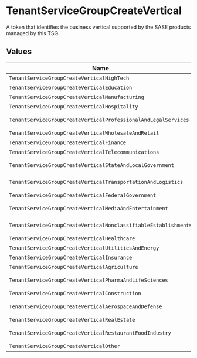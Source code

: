 # TenantServiceGroupCreateVertical

A token that identifies the business vertical supported by the SASE
products managed by this TSG.



## Values

| Name                                                            | Value                                                           |
| --------------------------------------------------------------- | --------------------------------------------------------------- |
| `TenantServiceGroupCreateVerticalHighTech`                      | High Tech                                                       |
| `TenantServiceGroupCreateVerticalEducation`                     | Education                                                       |
| `TenantServiceGroupCreateVerticalManufacturing`                 | Manufacturing                                                   |
| `TenantServiceGroupCreateVerticalHospitality`                   | Hospitality                                                     |
| `TenantServiceGroupCreateVerticalProfessionalAndLegalServices`  | Professional & Legal Services                                   |
| `TenantServiceGroupCreateVerticalWholesaleAndRetail`            | Wholesale & Retail                                              |
| `TenantServiceGroupCreateVerticalFinance`                       | Finance                                                         |
| `TenantServiceGroupCreateVerticalTelecommunications`            | Telecommunications                                              |
| `TenantServiceGroupCreateVerticalStateAndLocalGovernment`       | State & Local Government                                        |
| `TenantServiceGroupCreateVerticalTransportationAndLogistics`    | Transportation & Logistics                                      |
| `TenantServiceGroupCreateVerticalFederalGovernment`             | Federal Government                                              |
| `TenantServiceGroupCreateVerticalMediaAndEntertainment`         | Media & Entertainment                                           |
| `TenantServiceGroupCreateVerticalNonclassifiableEstablishments` | Nonclassifiable Establishments                                  |
| `TenantServiceGroupCreateVerticalHealthcare`                    | Healthcare                                                      |
| `TenantServiceGroupCreateVerticalUtilitiesAndEnergy`            | Utilities & Energy                                              |
| `TenantServiceGroupCreateVerticalInsurance`                     | Insurance                                                       |
| `TenantServiceGroupCreateVerticalAgriculture`                   | Agriculture                                                     |
| `TenantServiceGroupCreateVerticalPharmaAndLifeSciences`         | Pharma & Life Sciences                                          |
| `TenantServiceGroupCreateVerticalConstruction`                  | Construction                                                    |
| `TenantServiceGroupCreateVerticalAerospaceAndDefense`           | Aerospace & Defense                                             |
| `TenantServiceGroupCreateVerticalRealEstate`                    | Real Estate                                                     |
| `TenantServiceGroupCreateVerticalRestaurantFoodIndustry`        | Restaurant/Food Industry                                        |
| `TenantServiceGroupCreateVerticalOther`                         | Other                                                           |